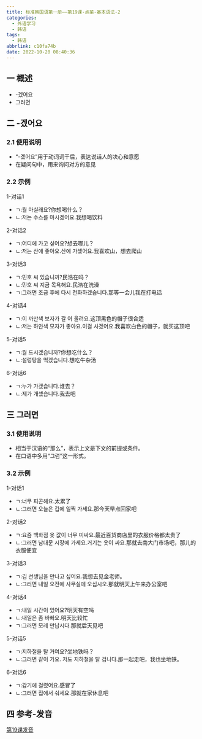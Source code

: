 ```yaml
---
title: 标准韩国语第一册——第19课-点菜-基本语法-2
categories:
  - 外语学习
  - 韩语
tags:
  - 韩语
abbrlink: c10fa74b
date: 2022-10-20 08:40:36
---
```

## 一 概述

* -겠어요
* 그러면

<!--more-->

## 二  -겠어요

### 2.1 使用说明

* “-겠어요”用于动词词干后，表达说话人的决心和意愿
* 在疑问句中，用来询问对方的意见

### 2.2 示例

1-对话1

* ㄱ:뭘 마실래요?你想喝什么？
* ㄴ:저는 수스를 마시겠어요.我想喝饮料

2-对话2

* ㄱ:어디에 가고 싶어요?想去哪儿？
* ㄴ:저는 산애 좋아요.산에 가셌어요.我喜欢山，想去爬山

3-对话3

* ㄱ:민호 씨 있습니까?民浩在吗？
* ㄴ:민호 씨 지금 목욕해요.民浩在洗澡
* ㄱ:그러면 조금 후에 다시 전화하겠습니다.那等一会儿我在打电话

4-对话4

* ㄱ:이 까만색 보자가 갈 어 울려요.这顶黑色的帽子很合适
* ㄴ:저는 하얀색 모자가 좋아요.이걸 사겠어요.我喜欢白色的帽子，就买这顶吧

5-对话5

* ㄱ:뭘 드시겠습니까?你想吃什么？
* ㄴ:설렁탕을 먹겠습니다.想吃牛杂汤

6-对话6

* ㄱ:누가 가겠습니다.谁去？
* ㄴ:제가 개셌습니다.我去吧

## 三 그러면

### 3.1 使用说明

* 相当于汉语的“那么”，表示上文是下文的前提或条件。
* 在口语中多用“그럼”这一形式。

### 3.2 示例

1-对话1

* ㄱ:너무 피곤해요.太累了
* ㄴ:그러면 오늘은 깁에 일찍 가세요.那今天早点回家吧

2-对话2

* ㄱ:요즘 백화점 옷 값이 너무 미싸요.最近百货商店里的衣服价格都太贵了
* ㄴ:그러면 남대문 시장에 가세요.거기는 옷이 싸요.那就去南大门市场吧，那儿的衣服便宜

3-对话3

* ㄱ:김 선생님을 만나고 싶어요.我想去见金老师。
* ㄴ:그러면 내일 오전에 사무실에 오십시오.那就明天上午来办公室吧

4-对话4

* ㄱ:내일 시간이 있어요?明天有空吗
* ㄴ:내일은 좀 바빠요.明天比较忙
* ㄱ:그러면 모레 만납시다.那就后天见吧

5-对话5

* ㄱ:지하철을 탈 거여요?坐地铁吗？
* ㄴ:그러면 같이 가요. 저도 지하철을 탈 겁니다.那一起走吧，我也坐地铁。

6-对话6

* ㄱ:감기에 걸렸어요.感冒了
* ㄴ:그러면 집에서 숴세요.那就在家休息吧

## 四 参考-发音

[第19课发音][1]

[1]: https://biz.cli.im/Pcview?name=https%3A%2F%2Fbiz.cli.im%2Ftest%2FRS485323%3Fcoding%3DHlnJPR%26qrurl%3Dhttp%253A%252F%252Fqr31.cn%252FHlnJPR%26gtype%3D2&time=1